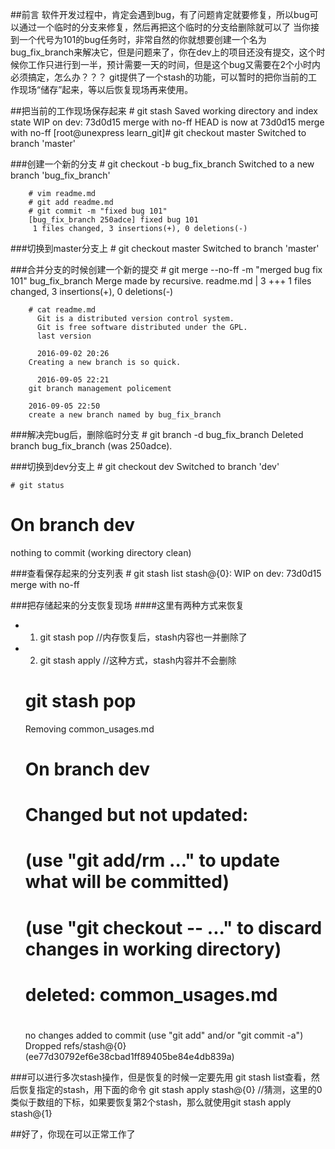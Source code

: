 ##前言
	软件开发过程中，肯定会遇到bug，有了问题肯定就要修复，所以bug可以通过一个临时的分支来修复，然后再把这个临时的分支给删除就可以了
	当你接到一个代号为101的bug任务时，非常自然的你就想要创建一个名为bug_fix_branch来解决它，但是问题来了，你在dev上的项目还没有提交，这个时候你工作只进行到一半，预计需要一天的时间，但是这个bug又需要在2个小时内必须搞定，怎么办？？？
	git提供了一个stash的功能，可以暂时的把你当前的工作现场“储存”起来，等以后恢复现场再来使用。

##把当前的工作现场保存起来
		# git stash
		Saved working directory and index state WIP on dev: 73d0d15 merge with no-ff
		HEAD is now at 73d0d15 merge with no-ff
		[root@unexpress learn_git]# git checkout master
		Switched to branch 'master'
	
###创建一个新的分支
		# git checkout -b bug_fix_branch
		Switched to a new branch 'bug_fix_branch'

		# vim readme.md 
		# git add readme.md 
		# git commit -m "fixed bug 101"
		[bug_fix_branch 250adce] fixed bug 101
		 1 files changed, 3 insertions(+), 0 deletions(-)

###切换到master分支上
		# git checkout master
 		Switched to branch 'master'
		
###合并分支的时候创建一个新的提交
		# git merge --no-ff -m "merged bug fix 101" bug_fix_branch
 		Merge made by recursive.
 		 readme.md |    3 +++
 		  1 files changed, 3 insertions(+), 0 deletions(-)

		# cat readme.md 
 		  Git is a distributed version control system.
 		  Git is free software distributed under the GPL.
 		  last version
	
 		  2016-09-02 20:26
 	  	Creating a new branch is so quick.
	
 		  2016-09-05 22:21
 	  	git branch management policement

   		2016-09-05 22:50
   		create a new branch named by bug_fix_branch
   
###解决完bug后，删除临时分支
		# git branch -d bug_fix_branch
   		Deleted branch bug_fix_branch (was 250adce).

###切换到dev分支上
	# git checkout dev
   Switched to branch 'dev'
	
	# git status
   # On branch dev
   nothing to commit (working directory clean)

###查看保存起来的分支列表
	# git stash list
   stash@{0}: WIP on dev: 73d0d15 merge with no-ff

###把存储起来的分支恢复现场
####这里有两种方式来恢复
* 1. git stash pop //内存恢复后，stash内容也一并删除了
* 2. git stash apply //这种方式，stash内容并不会删除
	# git stash pop
   Removing common_usages.md
   # On branch dev
   # Changed but not updated:
   #   (use "git add/rm <file>..." to update what will be committed)
   #   (use "git checkout -- <file>..." to discard changes in working directory)
   #
   #	deleted:    common_usages.md
   #
   no changes added to commit (use "git add" and/or "git commit -a")
   Dropped refs/stash@{0} (ee77d30792ef6e38cbad1ff89405be84e4db839a)

###可以进行多次stash操作，但是恢复的时候一定要先用 git stash list查看，然后恢复指定的stash，用下面的命令
	git stash apply stash@{0} //猜测，这里的0类似于数组的下标，如果要恢复第2个stash，那么就使用git stash apply stash@{1}

##好了，你现在可以正常工作了
